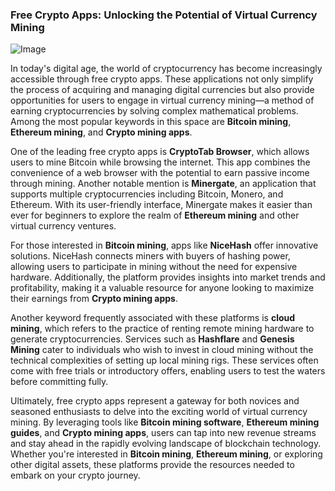 ### Free Crypto Apps: Unlocking the Potential of Virtual Currency Mining

![Image](https://github.com/user-attachments/assets/31692037-0104-4703-abd1-696b6a7dd41b)

In today's digital age, the world of cryptocurrency has become increasingly accessible through free crypto apps. These applications not only simplify the process of acquiring and managing digital currencies but also provide opportunities for users to engage in virtual currency mining—a method of earning cryptocurrencies by solving complex mathematical problems. Among the most popular keywords in this space are **Bitcoin mining**, **Ethereum mining**, and **Crypto mining apps**.

One of the leading free crypto apps is **CryptoTab Browser**, which allows users to mine Bitcoin while browsing the internet. This app combines the convenience of a web browser with the potential to earn passive income through mining. Another notable mention is **Minergate**, an application that supports multiple cryptocurrencies including Bitcoin, Monero, and Ethereum. With its user-friendly interface, Minergate makes it easier than ever for beginners to explore the realm of **Ethereum mining** and other virtual currency ventures.

For those interested in **Bitcoin mining**, apps like **NiceHash** offer innovative solutions. NiceHash connects miners with buyers of hashing power, allowing users to participate in mining without the need for expensive hardware. Additionally, the platform provides insights into market trends and profitability, making it a valuable resource for anyone looking to maximize their earnings from **Crypto mining apps**.

Another keyword frequently associated with these platforms is **cloud mining**, which refers to the practice of renting remote mining hardware to generate cryptocurrencies. Services such as **Hashflare** and **Genesis Mining** cater to individuals who wish to invest in cloud mining without the technical complexities of setting up local mining rigs. These services often come with free trials or introductory offers, enabling users to test the waters before committing fully.

Ultimately, free crypto apps represent a gateway for both novices and seasoned enthusiasts to delve into the exciting world of virtual currency mining. By leveraging tools like **Bitcoin mining software**, **Ethereum mining guides**, and **Crypto mining apps**, users can tap into new revenue streams and stay ahead in the rapidly evolving landscape of blockchain technology. Whether you're interested in **Bitcoin mining**, **Ethereum mining**, or exploring other digital assets, these platforms provide the resources needed to embark on your crypto journey.